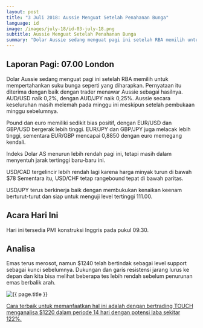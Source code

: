 ```yaml
---
layout: post
title: "3 Juli 2018: Aussie Menguat Setelah Penahanan Bunga"
language: id
image: /images/july-18/id-03-july-18.png
subtitle: Aussie Menguat Setelah Penahanan Bunga
summary: "Dolar Aussie sedang menguat pagi ini setelah RBA memilih untuk mempertahankan suku bunga seperti yang diharapkan. Pernyataan itu diterima dengan baik dengan trader menawar Aussie sebagai hasilnya"
---
```

## Laporan Pagi: 07.00 London

Dolar Aussie sedang menguat pagi ini setelah RBA memilih untuk mempertahankan suku bunga seperti yang diharapkan. Pernyataan itu diterima dengan baik dengan trader menawar Aussie sebagai hasilnya. AUD/USD naik 0,2%, dengan AUD/JPY naik 0,25%. Aussie secara keseluruhan masih melemah pada minggu ini meskipun setelah pembukaan minggu sebelumnya.

Pound dan euro memiliki sedikit bias positif, dengan EUR/USD dan GBP/USD bergerak lebih tinggi. EUR/JPY dan GBP/JPY juga melacak lebih tinggi, sementara EUR/GBP mencapai 0,8850 dengan euro memegang kendali.

Indeks Dolar AS menurun lebih rendah pagi ini, tetapi masih dalam menyentuh jarak tertinggi baru-baru ini.

USD/CAD tergelincir lebih rendah lagi karena harga minyak turun di bawah $78 Sementara itu, USD/CHF tetap rangebound tepat di bawah paritas.

USD/JPY terus berkinerja baik dengan membukukan kenaikan keenam berturut-turut dan siap untuk menguji level tertinggi 111.00.

## Acara Hari Ini

Hari ini tersedia PMI konstruksi Inggris pada pukul 09.30.

## Analisa

Emas terus merosot, namun $1240 telah bertindak sebagai level support sebagai kunci sebelumnya. Dukungan dan garis resistensi jarang lurus ke depan dan kita bisa melihat beberapa tes lebih rendah sebelum penurunan emas berbalik arah.

<img src="{{ site.url }}/images/july-18/id-03-july-18.png" alt="{{ page.title }}" title="{{ page.title }}">

<a href="%LINK%%currency=USD&market=commodities&underlying=frxXAUUSD&formname=touchnotouch&duration_amount=14&duration_units=d&amount=10&amount_type=stake&expiry_type=duration&barrier=1220" target="_blank">Cara terbaik untuk memanfaatkan hal ini adalah dengan bertrading TOUCH menganalisa $1220 dalam periode 14 hari dengan potensi laba sekitar 122%.</a>
